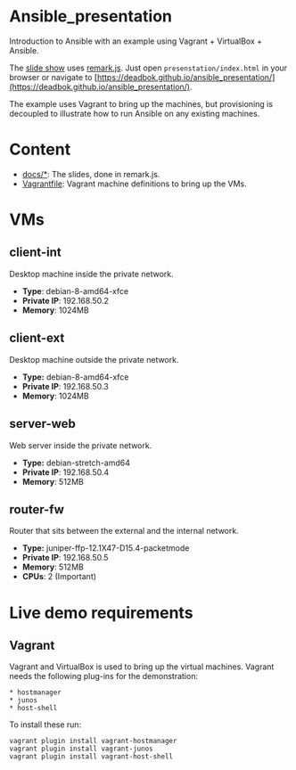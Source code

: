 # Ansible_presentation

Introduction to Ansible with an example using Vagrant + VirtualBox + Ansible.

The [slide show](https://deadbok.github.io/ansible_presentation/) uses [remark.js](https://github.com/gnab/remark). Just open
`presenstation/index.html` in your browser or navigate to [https://deadbok.github.io/ansible_presentation/](https://deadbok.github.io/ansible_presentation/).

The example uses Vagrant to bring up the machines, but provisioning is
decoupled to illustrate how to run Ansible on any existing machines.

# Content

* [docs/*](./docs): The slides, done in remark.js.
* [Vagrantfile](./Vagrantfile): Vagrant machine definitions to bring up the VMs.

# VMs

## client-int

Desktop machine inside the private network.

* **Type**: debian-8-amd64-xfce
* **Private IP**: 192.168.50.2
* **Memory**: 1024MB

## client-ext

Desktop machine outside the private network.

* **Type:** debian-8-amd64-xfce
* **Private IP**: 192.168.50.3
* **Memory**: 1024MB

## server-web

Web server inside the private network.

* **Type:** debian-stretch-amd64
* **Private IP**: 192.168.50.4
* **Memory**: 512MB

## router-fw

Router that sits between the external and the internal network.

* **Type:** juniper-ffp-12.1X47-D15.4-packetmode
* **Private IP**: 192.168.50.5
* **Memory**: 512MB
* **CPUs**: 2 (Important)

# Live demo requirements

## Vagrant

Vagrant and VirtualBox is used to bring up the virtual machines. Vagrant needs
the following plug-ins for the demonstration:

    * hostmanager
    * junos
    * host-shell

To install these run:

    vagrant plugin install vagrant-hostmanager
    vagrant plugin install vagrant-junos
    vagrant plugin install vagrant-host-shell
